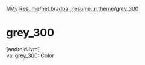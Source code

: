 //[My Resume](../../index.md)/[net.bradball.resume.ui.theme](index.md)/[grey_300](grey_300.md)

# grey_300

[androidJvm]\
val [grey_300](grey_300.md): Color
